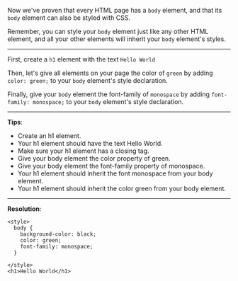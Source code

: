 Now we've proven that every HTML page has a `body` element, and that its `body` element can also be styled with CSS.

Remember, you can style your `body` element just like any other HTML element, and all your other elements will inherit your `body` element's styles.

---
First, create a `h1` element with the text `Hello World`

Then, let's give all elements on your page the color of `green` by adding `color: green;` to your `body` element's style declaration.

Finally, give your `body` element the font-family of `monospace` by adding `font-family: monospace;` to your `body` element's style declaration.

---
**Tips**:
- Create an h1 element.
- Your h1 element should have the text Hello World.
- Make sure your h1 element has a closing tag.
- Give your body element the color property of green.
- Give your body element the font-family property of monospace.
- Your h1 element should inherit the font monospace from your body element.
- Your h1 element should inherit the color green from your body element.

---
**Resolution**:
```
<style>
  body {
    background-color: black;
    color: green;
    font-family: monospace;
  }

</style>
<h1>Hello World</h1>
```